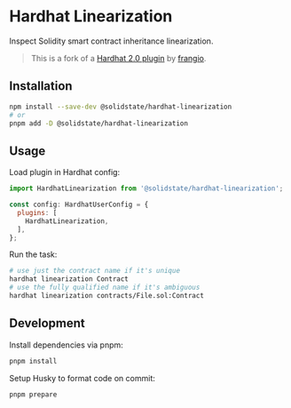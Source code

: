 # Hardhat Linearization

Inspect Solidity smart contract inheritance linearization.

> This is a fork of a [Hardhat 2.0 plugin](https://github.com/frangio/hardhat-linearization) by [frangio](https://github.com/frangio).

## Installation

```bash
npm install --save-dev @solidstate/hardhat-linearization
# or
pnpm add -D @solidstate/hardhat-linearization
```

## Usage

Load plugin in Hardhat config:

```javascript
import HardhatLinearization from '@solidstate/hardhat-linearization';

const config: HardhatUserConfig = {
  plugins: [
    HardhatLinearization,
  ],
};
```

Run the task:

```bash
# use just the contract name if it's unique
hardhat linearization Contract
# use the fully qualified name if it's ambiguous
hardhat linearization contracts/File.sol:Contract
```

## Development

Install dependencies via pnpm:

```bash
pnpm install
```

Setup Husky to format code on commit:

```bash
pnpm prepare
```
